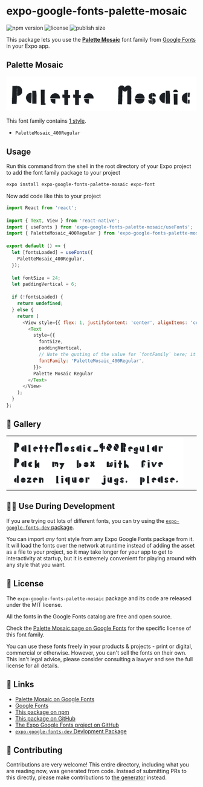 # expo-google-fonts-palette-mosaic

![npm version](https://flat.badgen.net/npm/v/expo-google-fonts-palette-mosaic)
![license](https://flat.badgen.net/github/license/expo/google-fonts)
![publish size](https://flat.badgen.net/packagephobia/install/expo-google-fonts-palette-mosaic)

This package lets you use the [**Palette Mosaic**](https://fonts.google.com/specimen/Palette+Mosaic) font family from [Google Fonts](https://fonts.google.com/) in your Expo app.

## Palette Mosaic

![Palette Mosaic](./font-family.png)

This font family contains [1 style](#-gallery).

- `PaletteMosaic_400Regular`

## Usage

Run this command from the shell in the root directory of your Expo project to add the font family package to your project
```sh
expo install expo-google-fonts-palette-mosaic expo-font
```

Now add code like this to your project
```js
import React from 'react';

import { Text, View } from 'react-native';
import { useFonts } from 'expo-google-fonts-palette-mosaic/useFonts';
import { PaletteMosaic_400Regular } from 'expo-google-fonts-palette-mosaic/400Regular';

export default () => {
  let [fontsLoaded] = useFonts({
    PaletteMosaic_400Regular,
  });

  let fontSize = 24;
  let paddingVertical = 6;

  if (!fontsLoaded) {
    return undefined;
  } else {
    return (
      <View style={{ flex: 1, justifyContent: 'center', alignItems: 'center' }}>
        <Text
          style={{
            fontSize,
            paddingVertical,
            // Note the quoting of the value for `fontFamily` here; it expects a string!
            fontFamily: 'PaletteMosaic_400Regular',
          }}>
          Palette Mosaic Regular
        </Text>
      </View>
    );
  }
};

```

## 🔡 Gallery


||||
|-|-|-|
|![PaletteMosaic_400Regular](.//400Regular/PaletteMosaic_400Regular.ttf.png)||||


## 👩‍💻 Use During Development

If you are trying out lots of different fonts, you can try using the [`expo-google-fonts-dev` package](https://github.com/freeboub/google-fonts/tree/master/font-packages/dev#readme).

You can import *any* font style from any Expo Google Fonts package from it. It will load the fonts
over the network at runtime instead of adding the asset as a file to your project, so it may take longer
for your app to get to interactivity at startup, but it is extremely convenient
for playing around with any style that you want.

## 📖 License

The `expo-google-fonts-palette-mosaic` package and its code are released under the MIT license.

All the fonts in the Google Fonts catalog are free and open source.

Check the [Palette Mosaic page on Google Fonts](https://fonts.google.com/specimen/Palette+Mosaic) for the specific license of this font family.

You can use these fonts freely in your products & projects - print or digital, commercial or otherwise. However, you can't sell the fonts on their own. This isn't legal advice, please consider consulting a lawyer and see the full license for all details.

## 🔗 Links

- [Palette Mosaic on Google Fonts](https://fonts.google.com/specimen/Palette+Mosaic)
- [Google Fonts](https://fonts.google.com/)
- [This package on npm](https://www.npmjs.com/package/expo-google-fonts-palette-mosaic)
- [This package on GitHub](https://github.com/freeboub/google-fonts/tree/master/font-packages/palette-mosaic)
- [The Expo Google Fonts project on GitHub](https://github.com/freeboub/google-fonts)
- [`expo-google-fonts-dev` Devlopment Package](https://github.com/freeboub/google-fonts/tree/master/font-packages/dev)

## 🤝 Contributing

Contributions are very welcome! This entire directory, including what you are reading now, was generated from code. Instead of submitting PRs to this directly, please make contributions to [the generator](https://github.com/freeboub/google-fonts/tree/master/packages/generator) instead.
